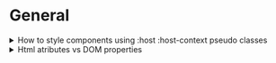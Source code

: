 # General #

<details>
           <summary>
                    How to style components using :host :host-context pseudo classes
           </summary>
           <a href="https://angular.io/guide/component-styles">Component styles

</a>
<br>
<a href="https://blog.angular-university.io/angular-host-context/">
Angular academy
</a>
</details>


<details>
           <summary>
                  Html atributes vs DOM properties
           </summary>
           <a href="https://dotnettutorials.net/lesson/html-attribute-vs-dom-property/">Html atributes vs DOM proprieties

</a>

</details>

